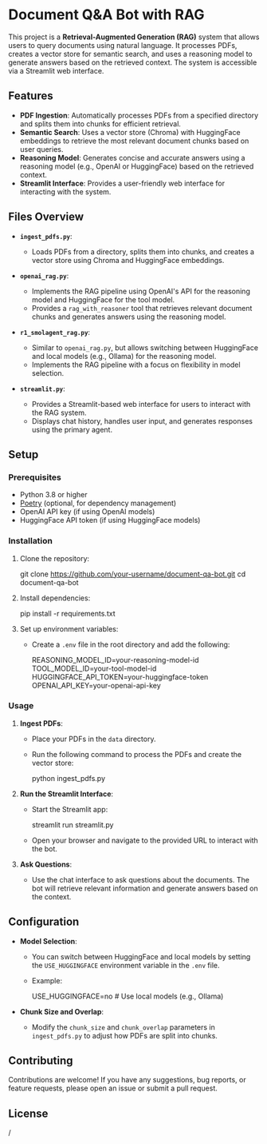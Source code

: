 

# Document Q&A Bot with RAG

This project is a **Retrieval-Augmented Generation (RAG)** system that allows users to query documents using natural language. It processes PDFs, creates a vector store for semantic search, and uses a reasoning model to generate answers based on the retrieved context. The system is accessible via a Streamlit web interface.

## Features

- **PDF Ingestion**: Automatically processes PDFs from a specified directory and splits them into chunks for efficient retrieval.
- **Semantic Search**: Uses a vector store (Chroma) with HuggingFace embeddings to retrieve the most relevant document chunks based on user queries.
- **Reasoning Model**: Generates concise and accurate answers using a reasoning model (e.g., OpenAI or HuggingFace) based on the retrieved context.
- **Streamlit Interface**: Provides a user-friendly web interface for interacting with the system.

## Files Overview

- **`ingest_pdfs.py`**: 
  - Loads PDFs from a directory, splits them into chunks, and creates a vector store using Chroma and HuggingFace embeddings.
  
- **`openai_rag.py`**:
  - Implements the RAG pipeline using OpenAI's API for the reasoning model and HuggingFace for the tool model.
  - Provides a `rag_with_reasoner` tool that retrieves relevant document chunks and generates answers using the reasoning model.

- **`r1_smolagent_rag.py`**:
  - Similar to `openai_rag.py`, but allows switching between HuggingFace and local models (e.g., Ollama) for the reasoning model.
  - Implements the RAG pipeline with a focus on flexibility in model selection.

- **`streamlit.py`**:
  - Provides a Streamlit-based web interface for users to interact with the RAG system.
  - Displays chat history, handles user input, and generates responses using the primary agent.

## Setup

### Prerequisites

- Python 3.8 or higher
- [Poetry](https://python-poetry.org/) (optional, for dependency management)
- OpenAI API key (if using OpenAI models)
- HuggingFace API token (if using HuggingFace models)

### Installation

1. Clone the repository:
   
   git clone https://github.com/your-username/document-qa-bot.git
   cd document-qa-bot
  

2. Install dependencies:
   
   pip install -r requirements.txt
   

3. Set up environment variables:
   - Create a `.env` file in the root directory and add the following:
     
     REASONING_MODEL_ID=your-reasoning-model-id
     TOOL_MODEL_ID=your-tool-model-id
     HUGGINGFACE_API_TOKEN=your-huggingface-token
     OPENAI_API_KEY=your-openai-api-key
     

### Usage

1. **Ingest PDFs**:
   - Place your PDFs in the `data` directory.
   - Run the following command to process the PDFs and create the vector store:
     
     python ingest_pdfs.py
     

2. **Run the Streamlit Interface**:
   - Start the Streamlit app:
     
     streamlit run streamlit.py
     
   - Open your browser and navigate to the provided URL to interact with the bot.

3. **Ask Questions**:
   - Use the chat interface to ask questions about the documents. The bot will retrieve relevant information and generate answers based on the context.

## Configuration

- **Model Selection**:
  - You can switch between HuggingFace and local models by setting the `USE_HUGGINGFACE` environment variable in the `.env` file.
  - Example:
    
    USE_HUGGINGFACE=no  # Use local models (e.g., Ollama)
   

- **Chunk Size and Overlap**:
  - Modify the `chunk_size` and `chunk_overlap` parameters in `ingest_pdfs.py` to adjust how PDFs are split into chunks.

## Contributing

Contributions are welcome! If you have any suggestions, bug reports, or feature requests, please open an issue or submit a pull request.

## License
/
 
